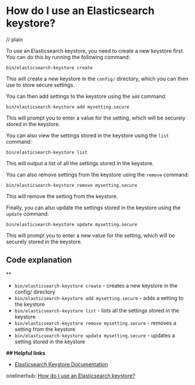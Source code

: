 # How do I use an Elasticsearch keystore?
// plain

To use an Elasticsearch keystore, you need to create a new keystore first. You can do this by running the following command:
```
bin/elasticsearch-keystore create
```
This will create a new keystore in the `config/` directory, which you can then use to store secure settings.

You can then add settings to the keystore using the `add` command:
```
bin/elasticsearch-keystore add mysetting.secure
```
This will prompt you to enter a value for the setting, which will be securely stored in the keystore.

You can also view the settings stored in the keystore using the `list` command:
```
bin/elasticsearch-keystore list
```
This will output a list of all the settings stored in the keystore.

You can also remove settings from the keystore using the `remove` command:
```
bin/elasticsearch-keystore remove mysetting.secure
```
This will remove the setting from the keystore.

Finally, you can also update the settings stored in the keystore using the `update` command:
```
bin/elasticsearch-keystore update mysetting.secure
```
This will prompt you to enter a new value for the setting, which will be securely stored in the keystore.

## Code explanation
**

* `bin/elasticsearch-keystore create` - creates a new keystore in the config/ directory
* `bin/elasticsearch-keystore add mysetting.secure` - adds a setting to the keystore
* `bin/elasticsearch-keystore list` - lists all the settings stored in the keystore
* `bin/elasticsearch-keystore remove mysetting.secure` - removes a setting from the keystore
* `bin/elasticsearch-keystore update mysetting.secure` - updates a setting stored in the keystore

**## Helpful links**

* [Elasticsearch Keystore Documentation](https://www.elastic.co/guide/en/elasticsearch/reference/current/keystore.html)

onelinerhub: [How do I use an Elasticsearch keystore?](https://onelinerhub.com/elasticsearch/how-do-i-use-an-elasticsearch-keystore)